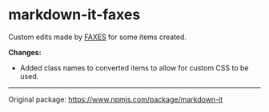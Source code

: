 # markdown-it-faxes

Custom edits made by [FAXES](https://faxes.zone) for some items created.

**Changes:**
- Added class names to converted items to allow for custom CSS to be used.

---

Original package: https://www.npmjs.com/package/markdown-it